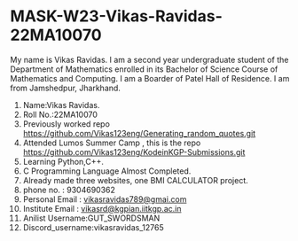 # MASK-W23-Vikas-Ravidas-22MA10070
My name is Vikas Ravidas. I am a second year undergraduate student of the Department of Mathematics enrolled in its Bachelor of Science Course of Mathematics and Computing. I am a Boarder of Patel Hall of Residence. I am from Jamshedpur, Jharkhand.
1. Name:Vikas Ravidas.
2. Roll No.:22MA10070
3.  Previously worked repo https://github.com/Vikas123eng/Generating_random_quotes.git
4. Attended Lumos Summer Camp , this is the repo https://github.com/Vikas123eng/KodeinKGP-Submissions.git
5. Learning Python,C++.
6. C Programming Language Almost Completed.
7. Already made three websites, one BMI CALCULATOR project.
8. phone no. : 9304690362
9. Personal Email : vikasravidas789@gmai.com
10. Institute Email : vikasrd@kgpian.iitkgp.ac.in
11. Anilist Username:GUT_SWORDSMAN
12. Discord_username:vikasravidas_12765
    


